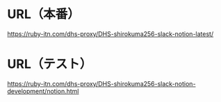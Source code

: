 # URL（本番）
https://ruby-itn.com/dhs-proxy/DHS-shirokuma256-slack-notion-latest/

# URL（テスト）
https://ruby-itn.com/dhs-proxy/DHS-shirokuma256-slack-notion-development/notion.html
